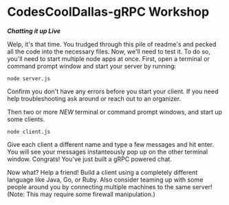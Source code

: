CodesCoolDallas-gRPC Workshop
=============================

***Chatting it up Live***

Welp, it's that time. You trudged through this pile of readme's and pecked all the code into the necessary files. Now, we'll need to test it. To do so, you'll need to start multiple node apps at once. First, open a terminal or command prompt window and start your server by running:

```
node server.js
```

Confirm you don't have any errors before you start your client. If you need help troubleshooting ask around or reach out to an organizer. 

Then two or more *NEW* terminal or command prompt windows, and start up some clients.

```
node client.js
```

Give each client a different name and type a few messages and hit enter. You will see your messages instanteously pop up on the other terminal window. Congrats! You've just built a gRPC powered chat. 

Now what? Help a friend! Build a client using a completely different language like Java, Go, or Ruby. Also consider teaming up with some people around you by connecting multiple machines to the same server! (Note: This may require some firewall manipulation.)